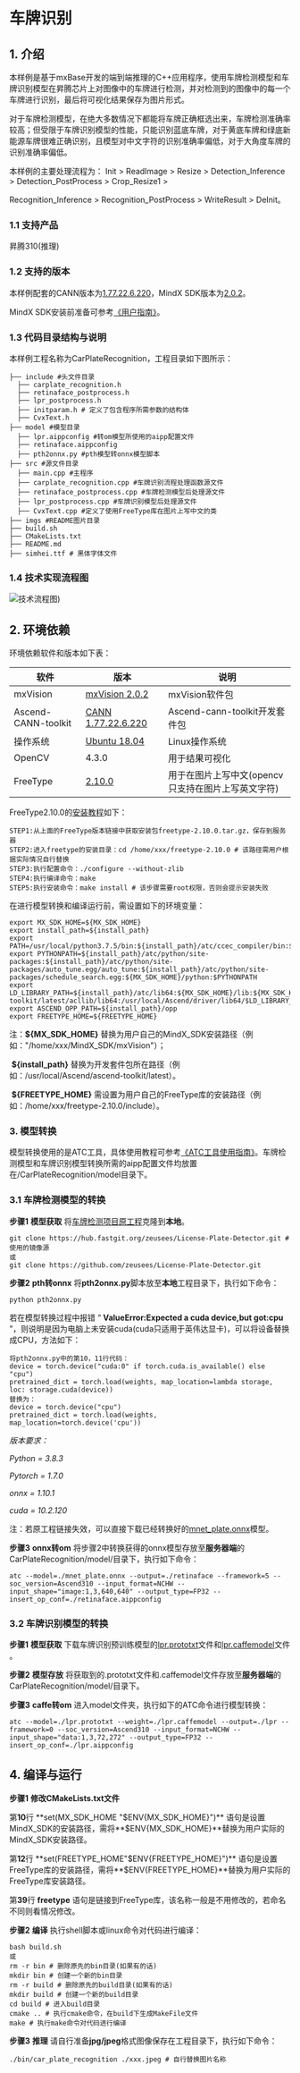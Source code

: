 # 车牌识别

## 1. 介绍

本样例是基于mxBase开发的端到端推理的C++应用程序，使用车牌检测模型和车牌识别模型在昇腾芯片上对图像中的车牌进行检测，并对检测到的图像中的每一个车牌进行识别，最后将可视化结果保存为图片形式。

对于车牌检测模型，在绝大多数情况下都能将车牌正确框选出来，车牌检测准确率较高；但受限于车牌识别模型的性能，只能识别蓝底车牌，对于黄底车牌和绿底新能源车牌很难正确识别，且模型对中文字符的识别准确率偏低，对于大角度车牌的识别准确率偏低。

本样例的主要处理流程为： Init > ReadImage > Resize > Detection_Inference > Detection_PostProcess > Crop_Resize1 >

Recognition_Inference > Recognition_PostProcess > WriteResult > DeInit。

### 1.1 支持产品

昇腾310(推理)

### 1.2 支持的版本

本样例配套的CANN版本为[1.77.22.6.220](https://www.hiascend.com/software/cann/commercial)，MindX SDK版本为[2.0.2](https://www.hiascend.com/software/mindx-sdk/mxvision)。

MindX SDK安装前准备可参考[《用户指南》](https://gitee.com/ascend/mindxsdk-referenceapps/blob/master/docs/quickStart/1-1安装SDK开发套件.md)。

###  1.3 代码目录结构与说明

本样例工程名称为CarPlateRecognition，工程目录如下图所示：

```
├── include #头文件目录
  ├── carplate_recognition.h 
  ├── retinaface_postprocess.h 
  ├── lpr_postprocess.h 
  ├── initparam.h # 定义了包含程序所需参数的结构体
  ├── CvxText.h 
├── model #模型目录
  ├── lpr.aippconfig #转om模型所使用的aipp配置文件
  ├── retinaface.aippconfig 
  ├── pth2onnx.py #pth模型转onnx模型脚本
├── src #源文件目录
  ├── main.cpp #主程序
  ├── carplate_recognition.cpp #车牌识别流程处理函数源文件
  ├── retinaface_postprocess.cpp #车牌检测模型后处理源文件
  ├── lpr_postprocess.cpp #车牌识别模型后处理源文件
  ├── CvxText.cpp #定义了使用FreeType库在图片上写中文的类
├── imgs #README图片目录
├── build.sh
├── CMakeLists.txt
├── README.md
├── simhei.ttf # 黑体字体文件
```

### 1.4 技术实现流程图

![技术流程图](https://gitee.com/zhong-wanfu/mindxsdk-referenceapps/raw/master/contrib/CarPlateRecognition/imgs/技术流程图.jpg))

## 2. 环境依赖

环境依赖软件和版本如下表：

| 软件                | 版本                                                         | 说明                                               |
| ------------------- | ------------------------------------------------------------ | -------------------------------------------------- |
| mxVision            | [mxVision 2.0.2](https://www.hiascend.com/software/mindx-sdk/mxvision) | mxVision软件包                                     |
| Ascend-CANN-toolkit | [CANN 1.77.22.6.220](https://www.hiascend.com/software/cann/commercial) | Ascend-cann-toolkit开发套件包                      |
| 操作系统            | [Ubuntu 18.04](https://ubuntu.com/)                          | Linux操作系统                                      |
| OpenCV              | 4.3.0                                                        | 用于结果可视化                                     |
| FreeType            | [2.10.0](https://download.savannah.gnu.org/releases/freetype/) | 用于在图片上写中文(opencv只支持在图片上写英文字符) |

FreeType2.10.0的[安装教程](https://blog.csdn.net/u014337397/article/details/81115439)如下：

```
STEP1:从上面的FreeType版本链接中获取安装包freetype-2.10.0.tar.gz，保存到服务器
STEP2:进入freetype的安装目录：cd /home/xxx/freetype-2.10.0 # 该路径需用户根据实际情况自行替换
STEP3:执行配置命令：./configure --without-zlib
STEP4:执行编译命令：make
STEP5:执行安装命令：make install # 该步骤需要root权限，否则会提示安装失败
```

在进行模型转换和编译运行前，需设置如下的环境变量：

```shell
export MX_SDK_HOME=${MX_SDK_HOME}
export install_path=${install_path}
export PATH=/usr/local/python3.7.5/bin:${install_path}/atc/ccec_compiler/bin:${install_path}/atc/bin:$PATH:.
export PYTHONPATH=${install_path}/atc/python/site-packages:${install_path}/atc/python/site-packages/auto_tune.egg/auto_tune:${install_path}/atc/python/site-packages/schedule_search.egg:${MX_SDK_HOME}/python:$PYTHONPATH
export LD_LIBRARY_PATH=${install_path}/atc/lib64:${MX_SDK_HOME}/lib:${MX_SDK_HOME}/opensource/lib:${MX_SDK_HOME}/opensource/lib64:/usr/local/Ascend/ascend-toolkit/latest/acllib/lib64:/usr/local/Ascend/driver/lib64/$LD_LIBRARY_PATH
export ASCEND_OPP_PATH=${install_path}/opp
export FREETYPE_HOME=${FREETYPE_HOME}
```

注：**${MX_SDK_HOME}** 替换为用户自己的MindX_SDK安装路径（例如："/home/xxx/MindX_SDK/mxVision"）；

​       **${install_path}** 替换为开发套件包所在路径（例如：/usr/local/Ascend/ascend-toolkit/latest）。

​       **${FREETYPE_HOME}** 需设置为用户自己的FreeType库的安装路径（例如：/home/xxx/freetype-2.10.0/include）。

### 3. 模型转换

模型转换使用的是ATC工具，具体使用教程可参考[《ATC工具使用指南》](https://support.huawei.com/enterprise/zh/doc/EDOC1100191944/a3cf4cee)。车牌检测模型和车牌识别模型转换所需的aipp配置文件均放置在/CarPlateRecognition/model目录下。

### 3.1 车牌检测模型的转换

**步骤1** **模型获取** 将[车牌检测项目原工程](https://hub.fastgit.org/zeusees/License-Plate-Detector/tree/master)克隆到**本地**。

```shell
git clone https://hub.fastgit.org/zeusees/License-Plate-Detector.git # 使用的镜像源
或
git clone https://github.com/zeusees/License-Plate-Detector.git
```

**步骤2** **pth转onnx** 将**pth2onnx.py**脚本放至**本地**工程目录下，执行如下命令：

```
python pth2onnx.py
```

若在模型转换过程中报错 “ **ValueError:Expected a cuda device,but got:cpu** ”，则说明是因为电脑上未安装cuda(cuda只适用于英伟达显卡)，可以将设备替换成CPU，方法如下：

```
将pth2onnx.py中的第10，11行代码：
device = torch.device("cuda:0" if torch.cuda.is_available() else "cpu")
pretrained_dict = torch.load(weights, map_location=lambda storage, loc: storage.cuda(device))
替换为：
device = torch.device("cpu")
pretrained_dict = torch.load(weights, map_location=torch.device('cpu'))
```

*版本要求：*

*Python = 3.8.3*

*Pytorch = 1.7.0*

*onnx = 1.10.1*

*cuda = 10.2.120*

注：若原工程链接失效，可以直接下载已经转换好的[mnet_plate.onnx](https://mindx.sdk.obs.cn-north-4.myhuaweicloud.com/mindxsdk-referenceapps%20/contrib/MMNET/model.zip)模型。

**步骤3** **onnx转om** 将步骤2中转换获得的onnx模型存放至**服务器端**的CarPlateRecognition/model/目录下，执行如下命令：

```shell
atc --model=./mnet_plate.onnx --output=./retinaface --framework=5 --soc_version=Ascend310 --input_format=NCHW --input_shape="image:1,3,640,640" --output_type=FP32 --insert_op_conf=./retinaface.aippconfig
```

### 3.2 车牌识别模型的转换

**步骤1** **模型获取** 下载车牌识别预训练模型的[lpr.prototxt](https://mindx.sdk.obs.cn-north-4.myhuaweicloud.com/mindxsdk-referenceapps%20/contrib/MMNET/model.zip)文件和[lpr.caffemodel](https://mindx.sdk.obs.cn-north-4.myhuaweicloud.com/mindxsdk-referenceapps%20/contrib/MMNET/model.zip)文件 。

**步骤2** **模型存放** 将获取到的.prototxt文件和.caffemodel文件存放至**服务器端**的CarPlateRecognition/model/目录下。

**步骤3** **caffe转om** 进入model文件夹，执行如下的ATC命令进行模型转换：

```shell
atc --model=./lpr.prototxt --weight=./lpr.caffemodel --output=./lpr --framework=0 --soc_version=Ascend310 --input_format=NCHW --input_shape="data:1,3,72,272" --output_type=FP32 --insert_op_conf=./lpr.aippconfig 
```

## 4. 编译与运行

**步骤1** **修改CMakeLists.txt文件** 

第**10**行 **set(MX_SDK_HOME "$ENV{MX_SDK_HOME}")** 语句是设置MindX_SDK的安装路径，需将**$ENV{MX_SDK_HOME}**替换为用户实际的MindX_SDK安装路径。

第**12**行 **set(FREETYPE_HOME"$ENV{FREETYPE_HOME}")** 语句是设置FreeType库的安装路径，需将**$ENV{FREETYPE_HOME}**替换为用户实际的FreeType库安装路径。

第**39**行 **freetype** 语句是链接到FreeType库，该名称一般是不用修改的，若命名不同则看情况修改。

**步骤2** **编译**  执行shell脚本或linux命令对代码进行编译：

```shell
bash build.sh
或
rm -r bin # 删除原先的bin目录(如果有的话)
mkdir bin # 创建一个新的bin目录
rm -r build # 删除原先的build目录(如果有的话)
mkdir build # 创建一个新的build目录
cd build # 进入build目录
cmake .. # 执行cmake命令，在build下生成MakeFile文件
make # 执行make命令对代码进行编译
```

**步骤3** **推理** 请自行准备**jpg/jpeg**格式图像保存在工程目录下，执行如下命令：

```shell
./bin/car_plate_recognition ./xxx.jpeg # 自行替换图片名称
```

















